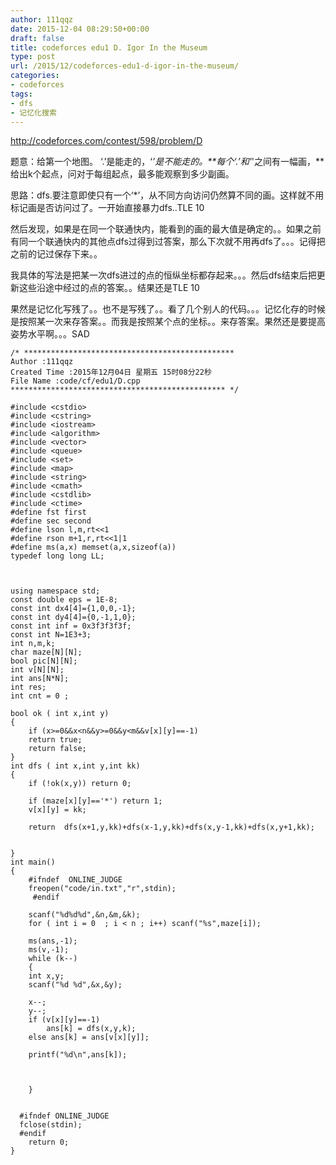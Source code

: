 ```yaml
---
author: 111qqz
date: 2015-12-04 08:29:50+00:00
draft: false
title: codeforces edu1 D. Igor In the Museum
type: post
url: /2015/12/codeforces-edu1-d-igor-in-the-museum/
categories:
- codeforces
tags:
- dfs
- 记忆化搜索
---
```


http://codeforces.com/contest/598/problem/D

题意：给第一个地图。 ‘.’是能走的，‘*’是不能走的。**每个‘.’和'*'之间有一幅画，**给出k个起点，问对于每组起点，最多能观察到多少副画。

思路：dfs.要注意即使只有一个‘*’，从不同方向访问仍然算不同的画。这样就不用标记画是否访问过了。一开始直接暴力dfs..TLE 10

然后发现，如果是在同一个联通快内，能看到的画的最大值是确定的。。如果之前有同一个联通快内的其他点dfs过得到过答案，那么下次就不用再dfs了。。。记得把之前的记过保存下来。。

我具体的写法是把某一次dfs进过的点的恒纵坐标都存起来。。。然后dfs结束后把更新这些沿途中经过的点的答案。。结果还是TLE 10

果然是记忆化写残了。。也不是写残了。。看了几个别人的代码。。。记忆化存的时候是按照某一次来存答案。。而我是按照某个点的坐标。。来存答案。果然还是要提高姿势水平啊。。。SAD





    
    /* ***********************************************
    Author :111qqz
    Created Time :2015年12月04日 星期五 15时08分22秒
    File Name :code/cf/edu1/D.cpp
    ************************************************ */
    
    #include <cstdio>
    #include <cstring>
    #include <iostream>
    #include <algorithm>
    #include <vector>
    #include <queue>
    #include <set>
    #include <map>
    #include <string>
    #include <cmath>
    #include <cstdlib>
    #include <ctime>
    #define fst first
    #define sec second
    #define lson l,m,rt<<1
    #define rson m+1,r,rt<<1|1
    #define ms(a,x) memset(a,x,sizeof(a))
    typedef long long LL;
    
    
    
    using namespace std;
    const double eps = 1E-8;
    const int dx4[4]={1,0,0,-1};
    const int dy4[4]={0,-1,1,0};
    const int inf = 0x3f3f3f3f;
    const int N=1E3+3;
    int n,m,k;
    char maze[N][N];
    bool pic[N][N];
    int v[N][N];
    int ans[N*N];
    int res;
    int cnt = 0 ;
    
    bool ok ( int x,int y)
    {
        if (x>=0&&x<n&&y>=0&&y<m&&v[x][y]==-1)
    	return true;
        return false;
    }
    int dfs ( int x,int y,int kk)
    {
        if (!ok(x,y)) return 0;
    
        if (maze[x][y]=='*') return 1;
        v[x][y] = kk;
    
        return  dfs(x+1,y,kk)+dfs(x-1,y,kk)+dfs(x,y-1,kk)+dfs(x,y+1,kk);
    
    
    }
    int main()
    {
    	#ifndef  ONLINE_JUDGE 
    	freopen("code/in.txt","r",stdin);
    	 #endif
    
        scanf("%d%d%d",&n,&m,&k);
        for ( int i = 0  ; i < n ; i++) scanf("%s",maze[i]);
        
        ms(ans,-1);
        ms(v,-1);
        while (k--)
        {
    	int x,y;
    	scanf("%d %d",&x,&y);
    
    	x--;
    	y--;
    	if (v[x][y]==-1)
    	    ans[k] = dfs(x,y,k);
    	else ans[k] = ans[v[x][y]];
    
    	printf("%d\n",ans[k]);
    	
        
    	
        }
    
    
      #ifndef ONLINE_JUDGE  
      fclose(stdin);
      #endif
        return 0;
    }
    



